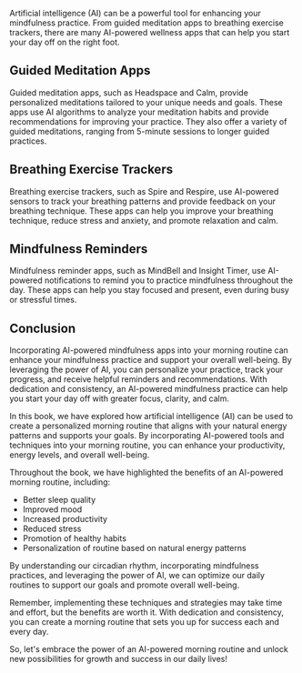 

Artificial intelligence (AI) can be a powerful tool for enhancing your mindfulness practice. From guided meditation apps to breathing exercise trackers, there are many AI-powered wellness apps that can help you start your day off on the right foot.

Guided Meditation Apps
----------------------

Guided meditation apps, such as Headspace and Calm, provide personalized meditations tailored to your unique needs and goals. These apps use AI algorithms to analyze your meditation habits and provide recommendations for improving your practice. They also offer a variety of guided meditations, ranging from 5-minute sessions to longer guided practices.

Breathing Exercise Trackers
---------------------------

Breathing exercise trackers, such as Spire and Respire, use AI-powered sensors to track your breathing patterns and provide feedback on your breathing technique. These apps can help you improve your breathing technique, reduce stress and anxiety, and promote relaxation and calm.

Mindfulness Reminders
---------------------

Mindfulness reminder apps, such as MindBell and Insight Timer, use AI-powered notifications to remind you to practice mindfulness throughout the day. These apps can help you stay focused and present, even during busy or stressful times.

Conclusion
----------

Incorporating AI-powered mindfulness apps into your morning routine can enhance your mindfulness practice and support your overall well-being. By leveraging the power of AI, you can personalize your practice, track your progress, and receive helpful reminders and recommendations. With dedication and consistency, an AI-powered mindfulness practice can help you start your day off with greater focus, clarity, and calm.



In this book, we have explored how artificial intelligence (AI) can be used to create a personalized morning routine that aligns with your natural energy patterns and supports your goals. By incorporating AI-powered tools and techniques into your morning routine, you can enhance your productivity, energy levels, and overall well-being.

Throughout the book, we have highlighted the benefits of an AI-powered morning routine, including:

* Better sleep quality
* Improved mood
* Increased productivity
* Reduced stress
* Promotion of healthy habits
* Personalization of routine based on natural energy patterns

By understanding our circadian rhythm, incorporating mindfulness practices, and leveraging the power of AI, we can optimize our daily routines to support our goals and promote overall well-being.

Remember, implementing these techniques and strategies may take time and effort, but the benefits are worth it. With dedication and consistency, you can create a morning routine that sets you up for success each and every day.

So, let's embrace the power of an AI-powered morning routine and unlock new possibilities for growth and success in our daily lives!
